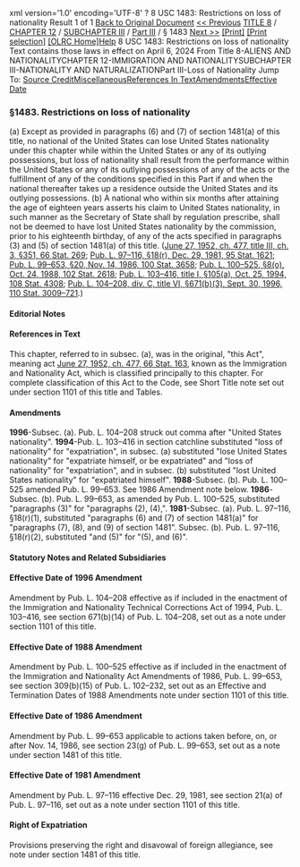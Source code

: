 xml version='1.0' encoding='UTF-8' ?
8 USC 1483: Restrictions on loss of nationality
 Result 1 of 1
[Back to Original Document](/view.xhtml;jsessionid=7D6C666C59B32C27CF0664163824589D)
[<< Previous](#)
 [TITLE 8](/view.xhtml;jsessionid=7D6C666C59B32C27CF0664163824589D?req=granuleid%3AUSC-prelim-title8&saved=%7CZ3JhbnVsZWlkOlVTQy1wcmVsaW0tdGl0bGU4LXNlY3Rpb24xNDgz%7C%7C%7C0%7Cfalse%7Cprelim&edition=prelim) / [CHAPTER 12](/view.xhtml;jsessionid=7D6C666C59B32C27CF0664163824589D?req=granuleid%3AUSC-prelim-title8-chapter12&saved=%7CZ3JhbnVsZWlkOlVTQy1wcmVsaW0tdGl0bGU4LXNlY3Rpb24xNDgz%7C%7C%7C0%7Cfalse%7Cprelim&edition=prelim) / [SUBCHAPTER III](/view.xhtml;jsessionid=7D6C666C59B32C27CF0664163824589D?req=granuleid%3AUSC-prelim-title8-chapter12-subchapter3&saved=%7CZ3JhbnVsZWlkOlVTQy1wcmVsaW0tdGl0bGU4LXNlY3Rpb24xNDgz%7C%7C%7C0%7Cfalse%7Cprelim&edition=prelim) / [Part III](/view.xhtml;jsessionid=7D6C666C59B32C27CF0664163824589D?req=granuleid%3AUSC-prelim-title8-chapter12-subchapter3-part3&saved=%7CZ3JhbnVsZWlkOlVTQy1wcmVsaW0tdGl0bGU4LXNlY3Rpb24xNDgz%7C%7C%7C0%7Cfalse%7Cprelim&edition=prelim) / § 1483
 [Next >>](#)
[[Print]](#)
 [[Print selection]](#)
[[OLRC Home]](/browse.xhtml;jsessionid=7D6C666C59B32C27CF0664163824589D)[Help](/navHelp.xhtml;jsessionid=7D6C666C59B32C27CF0664163824589D)
8 USC 1483: Restrictions on loss of nationality
Text contains those laws in effect on April 6, 2024
From Title 8-ALIENS AND NATIONALITYCHAPTER 12-IMMIGRATION AND NATIONALITYSUBCHAPTER III-NATIONALITY AND NATURALIZATIONPart III-Loss of Nationality
Jump To: [Source Credit](#sourcecredit)[Miscellaneous](#miscellaneous-note)[References In Text](#referenceintext-note)[Amendments](#amendment-note)[Effective Date](#effectivedate-amendment-note)
### §1483. Restrictions on loss of nationality
(a) Except as provided in paragraphs (6) and (7) of section 1481(a) of this title, no national of the United States can lose United States nationality under this chapter while within the United States or any of its outlying possessions, but loss of nationality shall result from the performance within the United States or any of its outlying possessions of any of the acts or the fulfillment of any of the conditions specified in this Part if and when the national thereafter takes up a residence outside the United States and its outlying possessions.
(b) A national who within six months after attaining the age of eighteen years asserts his claim to United States nationality, in such manner as the Secretary of State shall by regulation prescribe, shall not be deemed to have lost United States nationality by the commission, prior to his eighteenth birthday, of any of the acts specified in paragraphs (3) and (5) of section 1481(a) of this title.
([June 27, 1952, ch. 477, title III, ch. 3, §351, 66 Stat. 269](/statviewer.htm?volume=66&page=269); [Pub. L. 97–116, §18(r), Dec. 29, 1981, 95 Stat. 1621](/statviewer.htm?volume=95&page=1621); [Pub. L. 99–653, §20, Nov. 14, 1986, 100 Stat. 3658](/statviewer.htm?volume=100&page=3658); [Pub. L. 100–525, §8(o), Oct. 24, 1988, 102 Stat. 2618](/statviewer.htm?volume=102&page=2618); [Pub. L. 103–416, title I, §105(a), Oct. 25, 1994, 108 Stat. 4308](/statviewer.htm?volume=108&page=4308); [Pub. L. 104–208, div. C, title VI, §671(b)(3), Sept. 30, 1996, 110 Stat. 3009–721](/statviewer.htm?volume=110&page=3009-721).)
#### **Editorial Notes**
#### References in Text
This chapter, referred to in subsec. (a), was in the original, "this Act", meaning act [June 27, 1952, ch. 477, 66 Stat. 163](/statviewer.htm?volume=66&page=163), known as the Immigration and Nationality Act, which is classified principally to this chapter. For complete classification of this Act to the Code, see Short Title note set out under section 1101 of this title and Tables.
#### Amendments
**1996**-Subsec. (a). Pub. L. 104–208 struck out comma after "United States nationality".
**1994**-Pub. L. 103–416 in section catchline substituted "loss of nationality" for "expatriation", in subsec. (a) substituted "lose United States nationality" for "expatriate himself, or be expatriated" and "loss of nationality" for "expatriation", and in subsec. (b) substituted "lost United States nationality" for "expatriated himself".
**1988**-Subsec. (b). Pub. L. 100–525 amended Pub. L. 99–653. See 1986 Amendment note below.
**1986**-Subsec. (b). Pub. L. 99–653, as amended by Pub. L. 100–525, substituted "paragraphs (3)" for "paragraphs (2), (4),".
**1981**-Subsec. (a). Pub. L. 97–116, §18(r)(1), substituted "paragraphs (6) and (7) of section 1481(a)" for "paragraphs (7), (8), and (9) of section 1481".
Subsec. (b). Pub. L. 97–116, §18(r)(2), substituted "and (5)" for "(5), and (6)".
#### **Statutory Notes and Related Subsidiaries**
#### Effective Date of 1996 Amendment
Amendment by Pub. L. 104–208 effective as if included in the enactment of the Immigration and Nationality Technical Corrections Act of 1994, Pub. L. 103–416, see section 671(b)(14) of Pub. L. 104–208, set out as a note under section 1101 of this title.
#### Effective Date of 1988 Amendment
Amendment by Pub. L. 100–525 effective as if included in the enactment of the Immigration and Nationality Act Amendments of 1986, Pub. L. 99–653, see section 309(b)(15) of Pub. L. 102–232, set out as an Effective and Termination Dates of 1988 Amendments note under section 1101 of this title.
#### Effective Date of 1986 Amendment
Amendment by Pub. L. 99–653 applicable to actions taken before, on, or after Nov. 14, 1986, see section 23(g) of Pub. L. 99–653, set out as a note under section 1481 of this title.
#### Effective Date of 1981 Amendment
Amendment by Pub. L. 97–116 effective Dec. 29, 1981, see section 21(a) of Pub. L. 97–116, set out as a note under section 1101 of this title.
#### Right of Expatriation
Provisions preserving the right and disavowal of foreign allegiance, see note under section 1481 of this title.
